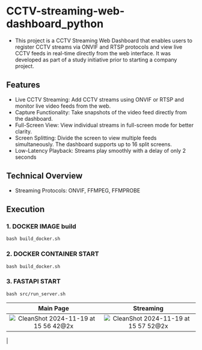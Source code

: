 # CCTV-streaming-web-dashboard_python
- This project is a CCTV Streaming Web Dashboard that enables users to register CCTV streams via ONVIF and RTSP protocols and view live CCTV feeds in real-time directly from the web interface. It was developed as part of a study initiative prior to starting a company project.


## Features
- Live CCTV Streaming: Add CCTV streams using ONVIF or RTSP and monitor live video feeds from the web.
- Capture Functionality: Take snapshots of the video feed directly from the dashboard.
- Full-Screen View: View individual streams in full-screen mode for better clarity.
- Screen Splitting: Divide the screen to view multiple feeds simultaneously. The dashboard supports up to 16 split screens.
- Low-Latency Playback: Streams play smoothly with a delay of only 2 seconds

## Technical Overview
- Streaming Protocols: ONVIF, FFMPEG, FFMPROBE

## Execution

### 1. DOCKER IMAGE build
```
bash build_docker.sh
```
### 2. DOCKER CONTAINER START
```
bash build_docker.sh
```
### 3. FASTAPI START
```
bash src/run_server.sh
```

|Main Page |Streaming |
|:--------------:|:--------------:|
| ![CleanShot 2024-11-19 at 15 56 42@2x](https://github.com/user-attachments/assets/b3777f92-dd17-4e46-87dc-f38da9f014f2) | ![CleanShot 2024-11-19 at 15 57 52@2x](https://github.com/user-attachments/assets/38a159d3-bc45-4b76-9c26-baa078df84a5)
 |
